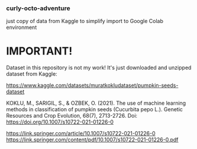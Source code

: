 ### curly-octo-adventure
just copy of data from Kaggle to simplify import to Google Colab environment

# IMPORTANT! 
Dataset in this repository is not my work! It's just downloaded and unzipped dataset from Kaggle:

https://www.kaggle.com/datasets/muratkokludataset/pumpkin-seeds-dataset

KOKLU, M., SARIGIL, S., & OZBEK, O. (2021). The use of machine learning methods in classification of pumpkin seeds (Cucurbita pepo L.). Genetic Resources and Crop Evolution, 68(7), 2713-2726. Doi: https://doi.org/10.1007/s10722-021-01226-0

https://link.springer.com/article/10.1007/s10722-021-01226-0
https://link.springer.com/content/pdf/10.1007/s10722-021-01226-0.pdf



